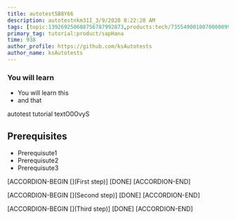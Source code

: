 ```yaml
---
title: autotest5B8Y66
description: autotestnkm31I_3/9/2020 8:22:28 AM
tags: [topic:139269250608756787992873,products:tech/73554900100700000996,tutorial:experience/advanced]
primary_tag: tutorial:product/sapHana
time: 938
author_profile: https://github.com/ksAutotests
author_name: ksAutotests
---
```

### You will learn
- You will learn this
- and that

autotest tutorial textO0OvyS

## Prerequisites
- Prerequisute1
- Prerequisute2
- Prerequisute3

[ACCORDION-BEGIN [](First step)]
[DONE]
[ACCORDION-END]

[ACCORDION-BEGIN [](Second step)]
[DONE]
[ACCORDION-END]

[ACCORDION-BEGIN [](Third step)]
[DONE]
[ACCORDION-END]

